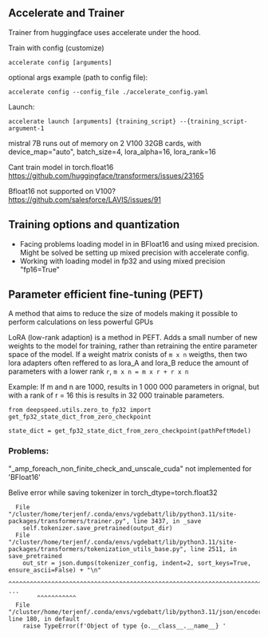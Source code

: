 ## Accelerate and Trainer


Trainer from huggingface uses accelerate under the hood. 


Train with config (customize) 

```
accelerate config [arguments]
```

optional args example (path to config file):
```
accelerate config --config_file ./accelerate_config.yaml
```

Launch: 

```
accelerate launch [arguments] {training_script} --{training_script-argument-1
```


mistral 7B runs out of memory on 2 V100 32GB cards, with device_map="auto", batch_size=4, lora_alpha=16, lora_rank=16

Cant train model in torch.float16
https://github.com/huggingface/transformers/issues/23165


Bfloat16 not supported on V100? 
https://github.com/salesforce/LAVIS/issues/91


## Training options and quantization 

- Facing problems loading model in in BFloat16 and using mixed precision. Might be solved be setting up mixed precision with accelerate config. 
- Working with loading model in fp32 and using mixed precision "fp16=True"



## Parameter efficient fine-tuning (PEFT)

A method that aims to reduce the size of models making it possible to perform calculations on less powerful GPUs

LoRA (low-rank adaption) is a method in PEFT. Adds a small number of new weights to the model for training, rather than retraining the entire parameter space of the model. If a weight matrix conists of `m x n` weigths, then two lora adapters often reffered to as lora_A and lora_B reduce the amount of parameters with a lower rank `r`, `m x n = m x r + r x n`

Example: 
If m and n are 1000, results in 1 000 000 parameters in orignal, but with a rank of r = 16 this is results in 32 000 trainable parameters. 

```
from deepspeed.utils.zero_to_fp32 import get_fp32_state_dict_from_zero_checkpoint

state_dict = get_fp32_state_dict_from_zero_checkpoint(pathPeftModel)
```



### Problems: 

"_amp_foreach_non_finite_check_and_unscale_cuda" not implemented for 'BFloat16'



Belive error while saving tokenizer in torch_dtype=torch.float32
```
  File "/cluster/home/terjenf/.conda/envs/vgdebatt/lib/python3.11/site-packages/transformers/trainer.py", line 3437, in _save
    self.tokenizer.save_pretrained(output_dir)
  File "/cluster/home/terjenf/.conda/envs/vgdebatt/lib/python3.11/site-packages/transformers/tokenization_utils_base.py", line 2511, in save_pretrained
    out_str = json.dumps(tokenizer_config, indent=2, sort_keys=True, ensure_ascii=False) + "\n"
              ^^^^^^^^^^^^^^^^^^^^^^^^^^^^^^^^^^^^^^^^^^^^^^^^^^^^^^^^^^^^^^^^^^^^^^^^^^
...
        ^^^^^^^^^^^
  File "/cluster/home/terjenf/.conda/envs/vgdebatt/lib/python3.11/json/encoder.py", line 180, in default
    raise TypeError(f'Object of type {o.__class__.__name__} '

```
